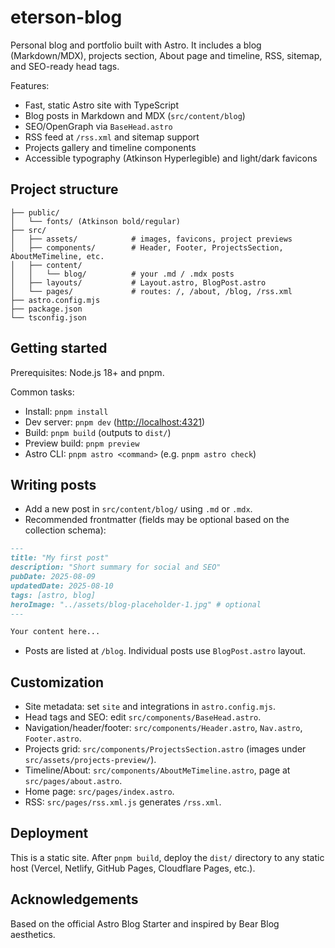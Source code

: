 # eterson-blog

Personal blog and portfolio built with Astro. It includes a blog (Markdown/MDX), projects section, About page and timeline, RSS, sitemap, and SEO-ready head tags.

Features:

- Fast, static Astro site with TypeScript
- Blog posts in Markdown and MDX (`src/content/blog`)
- SEO/OpenGraph via `BaseHead.astro`
- RSS feed at `/rss.xml` and sitemap support
- Projects gallery and timeline components
- Accessible typography (Atkinson Hyperlegible) and light/dark favicons

## Project structure

```text
├── public/
│   └── fonts/ (Atkinson bold/regular)
├── src/
│   ├── assets/            # images, favicons, project previews
│   ├── components/        # Header, Footer, ProjectsSection, AboutMeTimeline, etc.
│   ├── content/
│   │   └── blog/          # your .md / .mdx posts
│   ├── layouts/           # Layout.astro, BlogPost.astro
│   └── pages/             # routes: /, /about, /blog, /rss.xml
├── astro.config.mjs
├── package.json
└── tsconfig.json
```

## Getting started

Prerequisites: Node.js 18+ and pnpm.

Common tasks:

- Install: `pnpm install`
- Dev server: `pnpm dev` (<http://localhost:4321>)
- Build: `pnpm build` (outputs to `dist/`)
- Preview build: `pnpm preview`
- Astro CLI: `pnpm astro <command>` (e.g. `pnpm astro check`)

## Writing posts

- Add a new post in `src/content/blog/` using `.md` or `.mdx`.
- Recommended frontmatter (fields may be optional based on the collection schema):

```md
---
title: "My first post"
description: "Short summary for social and SEO"
pubDate: 2025-08-09
updatedDate: 2025-08-10
tags: [astro, blog]
heroImage: "../assets/blog-placeholder-1.jpg" # optional
---

Your content here...
```

- Posts are listed at `/blog`. Individual posts use `BlogPost.astro` layout.

## Customization

- Site metadata: set `site` and integrations in `astro.config.mjs`.
- Head tags and SEO: edit `src/components/BaseHead.astro`.
- Navigation/header/footer: `src/components/Header.astro`, `Nav.astro`, `Footer.astro`.
- Projects grid: `src/components/ProjectsSection.astro` (images under `src/assets/projects-preview/`).
- Timeline/About: `src/components/AboutMeTimeline.astro`, page at `src/pages/about.astro`.
- Home page: `src/pages/index.astro`.
- RSS: `src/pages/rss.xml.js` generates `/rss.xml`.

## Deployment

This is a static site. After `pnpm build`, deploy the `dist/` directory to any static host (Vercel, Netlify, GitHub Pages, Cloudflare Pages, etc.).

## Acknowledgements

Based on the official Astro Blog Starter and inspired by Bear Blog aesthetics.
